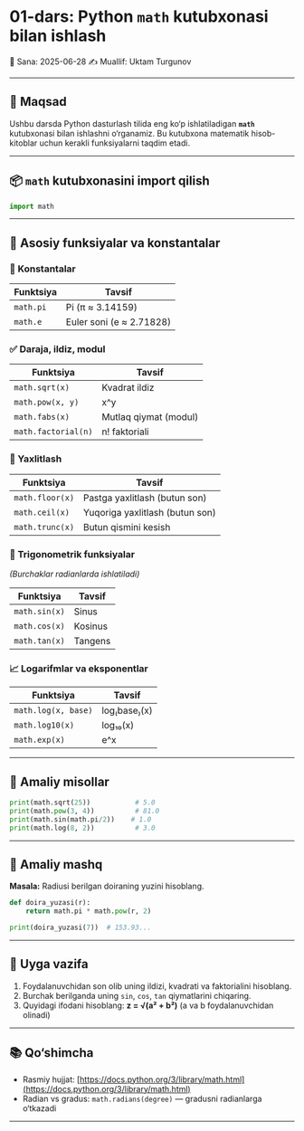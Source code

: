 # 01-dars: Python `math` kutubxonasi bilan ishlash

📅 Sana: 2025-06-28
✍️ Muallif: Uktam Turgunov

---

## 🎯 Maqsad

Ushbu darsda Python dasturlash tilida eng ko‘p ishlatiladigan **`math`** kutubxonasi bilan ishlashni o‘rganamiz. Bu kutubxona matematik hisob-kitoblar uchun kerakli funksiyalarni taqdim etadi.

---

## 📦 `math` kutubxonasini import qilish

```python
import math
```

---

## 🧮 Asosiy funksiyalar va konstantalar

### 📌 Konstantalar

| Funktsiya | Tavsif                   |
| --------- | ------------------------ |
| `math.pi` | Pi (π ≈ 3.14159)         |
| `math.e`  | Euler soni (e ≈ 2.71828) |

### ✅ Daraja, ildiz, modul

| Funktsiya           | Tavsif                |
| ------------------- | --------------------- |
| `math.sqrt(x)`      | Kvadrat ildiz         |
| `math.pow(x, y)`    | x^y                   |
| `math.fabs(x)`      | Mutlaq qiymat (modul) |
| `math.factorial(n)` | n! faktoriali         |

### 🔢 Yaxlitlash

| Funktsiya       | Tavsif                          |
| --------------- | ------------------------------- |
| `math.floor(x)` | Pastga yaxlitlash (butun son)   |
| `math.ceil(x)`  | Yuqoriga yaxlitlash (butun son) |
| `math.trunc(x)` | Butun qismini kesish            |

### 🔺 Trigonometrik funksiyalar

*(Burchaklar radianlarda ishlatiladi)*

| Funktsiya     | Tavsif  |
| ------------- | ------- |
| `math.sin(x)` | Sinus   |
| `math.cos(x)` | Kosinus |
| `math.tan(x)` | Tangens |

### 📈 Logarifmlar va eksponentlar

| Funktsiya           | Tavsif       |
| ------------------- | ------------ |
| `math.log(x, base)` | log₍base₎(x) |
| `math.log10(x)`     | log₁₀(x)     |
| `math.exp(x)`       | e^x          |

---

## 🧪 Amaliy misollar

```python
print(math.sqrt(25))           # 5.0
print(math.pow(3, 4))          # 81.0
print(math.sin(math.pi/2))    # 1.0
print(math.log(8, 2))          # 3.0
```

---

## 🎯 Amaliy mashq

**Masala:** Radiusi berilgan doiraning yuzini hisoblang.

```python
def doira_yuzasi(r):
    return math.pi * math.pow(r, 2)

print(doira_yuzasi(7))  # 153.93...
```

---

## 📝 Uyga vazifa

1. Foydalanuvchidan son olib uning ildizi, kvadrati va faktorialini hisoblang.
2. Burchak berilganda uning `sin`, `cos`, `tan` qiymatlarini chiqaring.
3. Quyidagi ifodani hisoblang:
   **z = √(a² + b²)**  (a va b foydalanuvchidan olinadi)

---

## 📚 Qo‘shimcha

* Rasmiy hujjat: [https://docs.python.org/3/library/math.html](https://docs.python.org/3/library/math.html)
* Radian vs gradus: `math.radians(degree)` — gradusni radianlarga o‘tkazadi

---
